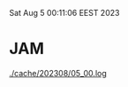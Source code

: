Sat Aug  5 00:11:06 EEST 2023
# JAM
<a href='./cache/202308/05_00.log'>./cache/202308/05_00.log</a>
